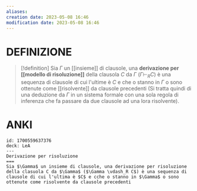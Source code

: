 ```yaml
---
aliases: 
creation date: 2023-05-08 16:46
modification date: 2023-05-08 16:46
---
```


# DEFINIZIONE

> [!definition]
> Sia $\Gamma$ un [[insieme]] di clausole, una **derivazione per [[modello di risoluzione]]** della clausola $C$ da $\Gamma$ ($\Gamma \vdash_{R} C$) è una sequenza di clausole di cui l'ultime è $C$ e che o stanno in $\Gamma$ o sono ottenute come [[risolvente]] da clausole precedenti (Si tratta quindi di una deduzione da $\Gamma$ in un sistema formale con una sola regola di inferenza che fa passare da due clausole ad una lora risolvente).
> 

# ANKI


```anki
id: 1700559637376
deck: LeA
---
Derivazione per risoluzione
===
Sia $\Gamma$ un insieme di clausole, una derivazione per risoluzione della clasuola C da $\Gamma$ ($\Gamma \vdash_R C$) è una sequenza di clausole di cui l'ultima è $C$ e cche o stanno in $\Gamma$ o sono ottenute come risolvente da clausole precedenti
```
